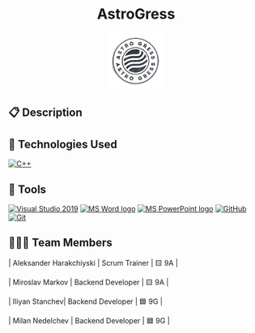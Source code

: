 <h1 align="center">AstroGress</h1>
<p align="center">
<img src="AstroGress/Assets/AstroGress-logo.png">
</p>




## 📋 Description



## 🚀 Technologies Used

<p align="left">
  <a href="https://www.cplusplus.com/"><img src="https://img.icons8.com/color/48/000000/c-plus-plus-logo.png" alt="C++"/></a>
</p>

## 🔧 Tools

<p align="left">
  <a href="https://visualstudio.microsoft.com/"><img src="https://img.icons8.com/fluency/48/000000/visual-studio.png" alt="Visual Studio 2019"/></a>
  <a href="https://www.microsoft.com/en-ww/microsoft-365/word"><img src="https://img.icons8.com/fluency/48/000000/microsoft-word-2019.png" alt="MS Word logo" width="48px"/></a>
  <a href="https://www.microsoft.com/en-us/microsoft-365/powerpoint"><img src="https://img.icons8.com/fluency/48/000000/microsoft-powerpoint-2019.png" alt="MS PowerPoint logo" width="48px" /></a>
  <a href="https://git-scm.com/"><img src="https://cdn-icons-png.flaticon.com/512/25/25231.png" alt="GitHub" height="48px" width="48px"/></a>
  <a href="https://git-scm.com/"><img src="https://img.icons8.com/color/48/000000/git.png" alt="Git"/></a>
</p>

## 👨🏻‍💻 Team Members

| Aleksander Harakchiyski | Scrum Trainer  | 🟨 9A |

| Miroslav Markov |  Backend Developer  | 🟨 9A |

| Iliyan Stanchev| Backend Developer | 🟦 9G |

| Milan Nedelchev | Backend Developer  | 🟦 9G |
